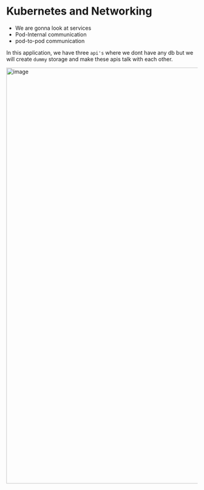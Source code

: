 # Kubernetes and Networking

- We are gonna look at services
- Pod-Internal communication
- pod-to-pod communication

In this application, we have three `api's` where we dont have any db but we will create  `dummy` storage and make these apis talk with each other. 

<img width="1096" alt="image" src="https://github.com/user-attachments/assets/3374a002-b510-46dd-b96d-0a7bb40849f9">
